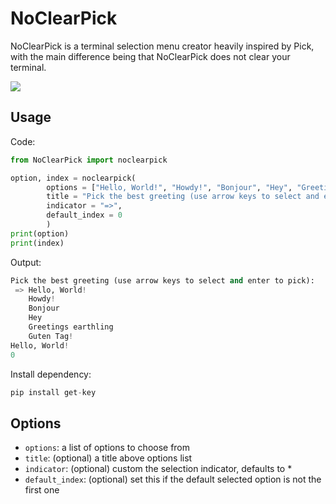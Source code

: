 # NoClearPick

NoClearPick is a terminal selection menu creator heavily inspired by Pick, with the main difference being that NoClearPick does not clear your terminal.

![](image.gif)

## Usage

Code:

```python
from NoClearPick import noclearpick

option, index = noclearpick(
        options = ["Hello, World!", "Howdy!", "Bonjour", "Hey", "Greetings earthling", "Guten Tag!"],
        title = "Pick the best greeting (use arrow keys to select and enter to pick):",
        indicator = "=>",
        default_index = 0
        )
print(option)
print(index)
```

Output:

```python
Pick the best greeting (use arrow keys to select and enter to pick):
 => Hello, World!
    Howdy!
    Bonjour
    Hey
    Greetings earthling
    Guten Tag!
Hello, World!
0
```

Install dependency:

```python
pip install get-key
```

## Options

*   `options`: a list of options to choose from
*   `title`: (optional) a title above options list
*   `indicator`: (optional) custom the selection indicator, defaults to \*
*   `default_index`: (optional) set this if the default selected option is not the first one